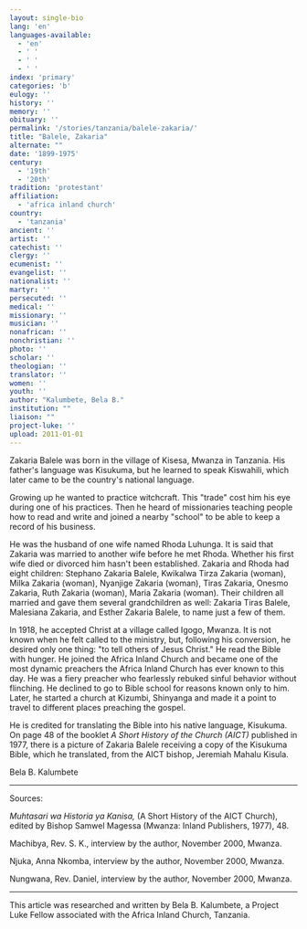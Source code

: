 ```yaml
---
layout: single-bio
lang: 'en'
languages-available:
  - 'en'
  - ' '
  - ' '
  - ' '
index: 'primary'
categories: 'b'
eulogy: ''
history: ''
memory: ''
obituary: ''
permalink: '/stories/tanzania/balele-zakaria/'
title: "Balele, Zakaria"
alternate: ""
date: '1899-1975'
century:
  - '19th'
  - '20th'
tradition: 'protestant'
affiliation:
  - 'africa inland church'
country:
  - 'tanzania'
ancient: ''
artist: ''
catechist: ''
clergy: ''
ecumenist: ''
evangelist: ''
nationalist: ''
martyr: ''
persecuted: ''
medical: ''
missionary: ''
musician: ''
nonafrican: ''
nonchristian: ''
photo: ''
scholar: ''
theologian: ''
translator: ''
women: ''
youth: ''
author: "Kalumbete, Bela B."
institution: ""
liaison: ""
project-luke: ''
upload: 2011-01-01
---
```




Zakaria Balele was born in the village of Kisesa, Mwanza in Tanzania.  His father's language was Kisukuma, but he learned to speak Kiswahili, which later came to be the country's national language.

Growing up he wanted to practice witchcraft.  This "trade" cost him his eye during one of his practices.  Then he heard of missionaries teaching people how to read and write and joined a nearby "school" to be able to keep a record of his business.

He was the husband of one wife named Rhoda Luhunga.  It is said that Zakaria was married to another wife before he met Rhoda.  Whether his first wife died or divorced him hasn't been established.  Zakaria and Rhoda had eight children:  Stephano Zakaria Balele, Kwikalwa Tirza Zakaria (woman), Milka Zakaria (woman), Nyanjige Zakaria (woman), Tiras Zakaria, Onesmo Zakaria, Ruth Zakaria (woman), Maria Zakaria (woman).  Their children all married and gave them several grandchildren as well: Zakaria Tiras Balele, Malesiana Zakaria, and Esther Zakaria Balele, to name just a few of them.

In 1918, he accepted Christ at a village called Igogo, Mwanza.  It is not known when he felt called to the ministry, but, following his conversion, he desired only one thing: "to tell others of Jesus Christ."  He read the Bible with hunger.  He joined the Africa Inland Church and became one of the most dynamic preachers the Africa Inland Church has ever known to this day.  He was a fiery preacher who fearlessly rebuked sinful behavior without flinching.  He declined to go to Bible school for reasons known only to him.  Later, he started a church at Kizumbi, Shinyanga and made it a point to travel to different places preaching the gospel.

He is credited for translating the Bible into his native language, Kisukuma.  On page 48 of the booklet *A Short History of the Church (AICT)* published in 1977, there is a picture of Zakaria Balele receiving a copy of the Kisukuma Bible, which he translated, from the AICT bishop, Jeremiah Mahalu Kisula.

Bela B. Kalumbete

---

Sources:

*Muhtasari wa Historia ya Kanisa,* (A Short History of the AICT Church), edited by Bishop Samwel Magessa (Mwanza: Inland Publishers, 1977), 48.

Machibya, Rev. S. K., interview by the author, November 2000, Mwanza.

Njuka, Anna Nkomba, interview by the author, November 2000, Mwanza.

Nungwana, Rev. Daniel, interview by the author, November 2000, Mwanza.

---

This article was researched and written by Bela B. Kalumbete, a Project Luke Fellow associated with the Africa Inland Church, Tanzania.